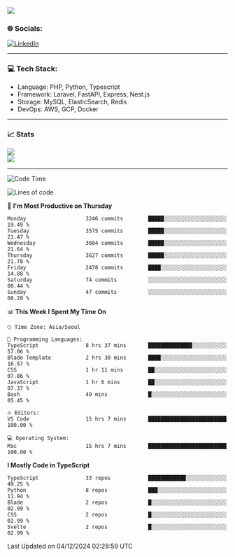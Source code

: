<!--[![](https://visitcount.itsvg.in/api?id=jin-wk&icon=7&color=12)](https://visitcount.itsvg.in)-->
<!--[![Hits](https://hits.seeyoufarm.com/api/count/incr/badge.svg?url=https%3A%2F%2Fgithub.com%2Fjin-wk&count_bg=%235F625C&title_bg=%23555555&icon=github.svg&icon_color=%23E7E7E7&title=Hits&edge_flat=false)](https://hits.seeyoufarm.com)-->
![](https://komarev.com/ghpvc/?username=jin-wk&color=lightgrey&style=for-the-badge)

### 🌐 Socials:
[![LinkedIn](https://img.shields.io/badge/LinkedIn-%230077B5.svg?logo=linkedin&logoColor=white)](https://linkedin.com/in/jinwook-lee-242625241) 

---

### 💻 Tech Stack:
  - Language: PHP, Python, Typescript
  - Framework: Laravel, FastAPI, Express, Nest.js
  - Storage: MySQL, ElasticSearch, Redis
  - DevOps: AWS, GCP, Docker

---

### 📈 Stats
![](https://github-readme-stats.vercel.app/api?username=jin-wk&theme=dark&hide_border=true&include_all_commits=true&count_private=true)<br/>
![](https://github-readme-streak-stats.herokuapp.com/?user=jin-wk&theme=dark&hide_border=true)<br/>

---

<!--START_SECTION:waka-->
![Code Time](http://img.shields.io/badge/Code%20Time-1%2C885%20hrs%2026%20mins-blue)

![Lines of code](https://img.shields.io/badge/From%20Hello%20World%20I%27ve%20Written-4.7%20million%20lines%20of%20code-blue)

📅 **I'm Most Productive on Thursday** 

```text
Monday                   3246 commits        █████░░░░░░░░░░░░░░░░░░░░   19.49 % 
Tuesday                  3575 commits        █████░░░░░░░░░░░░░░░░░░░░   21.47 % 
Wednesday                3604 commits        █████░░░░░░░░░░░░░░░░░░░░   21.64 % 
Thursday                 3627 commits        █████░░░░░░░░░░░░░░░░░░░░   21.78 % 
Friday                   2478 commits        ████░░░░░░░░░░░░░░░░░░░░░   14.88 % 
Saturday                 74 commits          ░░░░░░░░░░░░░░░░░░░░░░░░░   00.44 % 
Sunday                   47 commits          ░░░░░░░░░░░░░░░░░░░░░░░░░   00.28 % 
```


📊 **This Week I Spent My Time On** 

```text
🕑︎ Time Zone: Asia/Seoul

💬 Programming Languages: 
TypeScript               8 hrs 37 mins       ██████████████░░░░░░░░░░░   57.06 % 
Blade Template           2 hrs 30 mins       ████░░░░░░░░░░░░░░░░░░░░░   16.57 % 
CSS                      1 hr 11 mins        ██░░░░░░░░░░░░░░░░░░░░░░░   07.86 % 
JavaScript               1 hr 6 mins         ██░░░░░░░░░░░░░░░░░░░░░░░   07.37 % 
Bash                     49 mins             █░░░░░░░░░░░░░░░░░░░░░░░░   05.45 % 

🔥 Editors: 
VS Code                  15 hrs 7 mins       █████████████████████████   100.00 % 

💻 Operating System: 
Mac                      15 hrs 7 mins       █████████████████████████   100.00 % 
```

**I Mostly Code in TypeScript** 

```text
TypeScript               33 repos            ████████████░░░░░░░░░░░░░   49.25 % 
Python                   8 repos             ███░░░░░░░░░░░░░░░░░░░░░░   11.94 % 
Blade                    2 repos             █░░░░░░░░░░░░░░░░░░░░░░░░   02.99 % 
CSS                      2 repos             █░░░░░░░░░░░░░░░░░░░░░░░░   02.99 % 
Svelte                   2 repos             █░░░░░░░░░░░░░░░░░░░░░░░░   02.99 % 
```




 Last Updated on 04/12/2024 02:28:59 UTC
<!--END_SECTION:waka-->
